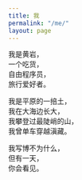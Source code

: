 ```yaml
---
title: 我
permalink: "/me/"
layout: page
---
```


我是黄岩，<br>
一个吃货，<br>
自由程序员，<br>
旅行爱好者。

我是平原的一掊土，<br>
我在大海边长大，<br>
我攀登过最陡峭的山，<br>
我曾单车穿越滇藏。

我写博不为什么，<br>
但有一天，<br>
你会看见。

